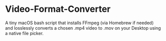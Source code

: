 # Video-Format-Converter
A tiny macOS bash script that installs FFmpeg (via Homebrew if needed) and losslessly converts a chosen .mp4 video to .mov on your Desktop using a native file picker.
